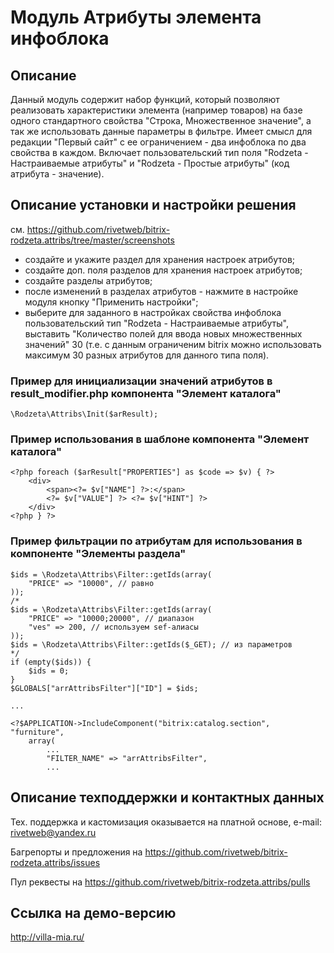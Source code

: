 ﻿
# Модуль Атрибуты элемента инфоблока

## Описание

Данный модуль содержит набор функций, который позволяют реализовать характеристики элемента (например товаров) на базе одного стандартного свойства "Строка, Множественное значение", а так же использовать данные параметры в фильтре. Имеет смысл для редакции "Первый сайт" с ее ограничением - два инфоблока по два свойства в каждом. Включает пользовательский тип поля "Rodzeta - Настраиваемые атрибуты" и "Rodzeta - Простые атрибуты" (код атрибута - значение).

## Описание установки и настройки решения

см. https://github.com/rivetweb/bitrix-rodzeta.attribs/tree/master/screenshots

- создайте и укажите раздел для хранения настроек атрибутов;
- создайте доп. поля разделов для хранения настроек атрибутов;
- создайте разделы атрибутов;
- после изменений в разделах атрибутов - нажмите в настройке модуля кнопку "Применить настройки";
- выберите для заданного в настройках свойства инфоблока пользовательский тип "Rodzeta - Настраиваемые атрибуты", выставить "Количество полей для ввода новых множественных значений" 30 (т.е. с данным ограниченим bitrix можно использовать максимум 30 разных атрибутов для данного типа поля).

### Пример для инициализации значений атрибутов в result_modifier.php компонента "Элемент каталога"

    \Rodzeta\Attribs\Init($arResult);

### Пример использования в шаблоне компонента "Элемент каталога"

    <?php foreach ($arResult["PROPERTIES"] as $code => $v) { ?>
        <div>
            <span><?= $v["NAME"] ?>:</span>
            <?= $v["VALUE"] ?> <?= $v["HINT"] ?>
        </div>
    <?php } ?>

### Пример фильтрации по атрибутам для использования в компоненте "Элементы раздела"

    $ids = \Rodzeta\Attribs\Filter::getIds(array(
        "PRICE" => "10000", // равно
    ));
    /*
    $ids = \Rodzeta\Attribs\Filter::getIds(array(
        "PRICE" => "10000;20000", // диапазон
        "ves" => 200, // используем sef-алиасы
    ));
    $ids = \Rodzeta\Attribs\Filter::getIds($_GET); // из параметров
    */
    if (empty($ids)) {
        $ids = 0;
    }
    $GLOBALS["arrAttribsFilter"]["ID"] = $ids;

    ...

    <?$APPLICATION->IncludeComponent("bitrix:catalog.section", "furniture", 
        array(
            ...
            "FILTER_NAME" => "arrAttribsFilter",
            ...

## Описание техподдержки и контактных данных

Тех. поддержка и кастомизация оказывается на платной основе, e-mail: rivetweb@yandex.ru

Багрепорты и предложения на https://github.com/rivetweb/bitrix-rodzeta.attribs/issues

Пул реквесты на https://github.com/rivetweb/bitrix-rodzeta.attribs/pulls

## Ссылка на демо-версию

http://villa-mia.ru/
